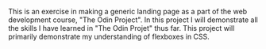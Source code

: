 This is an exercise in making a generic landing page as a part of the web development course, "The Odin Project".
In this project I will demonstrate all the skills I have learned in "The Odin Projet" thus far. 
This project will primarily demonstrate my understanding of flexboxes in CSS.